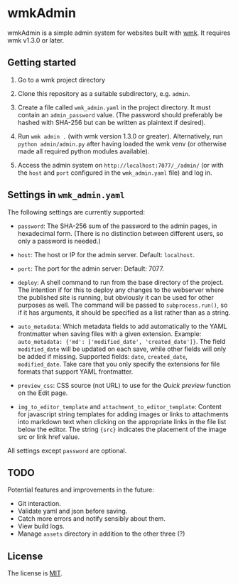 # wmkAdmin

wmkAdmin is a simple admin system for websites built with [wmk].
It requires wmk v1.3.0 or later.

## Getting started

1. Go to a wmk project directory

2. Clone this repository as a suitable subdirectory, e.g. `admin`.

3. Create a file called `wmk_admin.yaml` in the project directory. It must
   contain an `admin_password` value. (The password should preferably be hashed
   with SHA-256 but can be written as plaintext if desired).

4. Run `wmk admin .` (with wmk version 1.3.0 or greater). Alternatively,
   run `python admin/admin.py` after having loaded the wmk venv (or otherwise
   made all required python modules available).

5. Access the admin system on `http://localhost:7077/_/admin/` (or with the
   `host` and `port` configured in the `wmk_admin.yaml` file) and log in.

## Settings in `wmk_admin.yaml`

The following settings are currently supported:

- `password`: The SHA-256 sum of the password to the admin pages, in hexadecimal
  form. (There is no distinction between different users, so only a password is
  needed.)

- `host`: The host or IP for the admin server. Default: `localhost`.

- `port`: The port for the admin server: Default: 7077.

- `deploy`: A shell command to run from the base directory of the project.
  The intention if for this to deploy any changes to the webserver where
  the published site is running, but obviously it can be used for other purposes
  as well. The command will be passed to `subprocess.run()`, so if it has
  arguments, it should be specified as a list rather than as a string.

- `auto_metadata`: Which metadata fields to add automatically to the YAML
  frontmatter when saving files with a given extension. Example: `auto_metadata:
  {'md': ['modified_date', 'created_date']}`. The field `modified_date` will be
  updated on each save, while other fields will only be added if missing.
  Supported fields: `date`, `created_date`, `modified_date`. Take care that
  you only specify the extensions for file formats that support YAML
  frontmatter.

- `preview_css`: CSS source (not URL) to use for the *Quick preview*
  function on the Edit page.

- `img_to_editor_template` and `attachment_to_editor_template`: Content for
  javascript string templates for adding images or links to attachments into
  markdown text when clicking on the appropriate links in the file list below
  the editor. The string `{src}` indicates the placement of the image src or
  link href value.

All settings except `password` are optional.

## TODO

Potential features and improvements in the future:

- Git interaction.
- Validate yaml and json before saving.
- Catch more errors and notify sensibly about them.
- View build logs.
- Manage `assets` directory in addition to the other three (?)

## License

The license is [MIT].

[wmk]: https://github.com/bk/wmk
[Bottle]: https://bottlepy.org/
[MIT]: https://opensource.org/license/mit/

